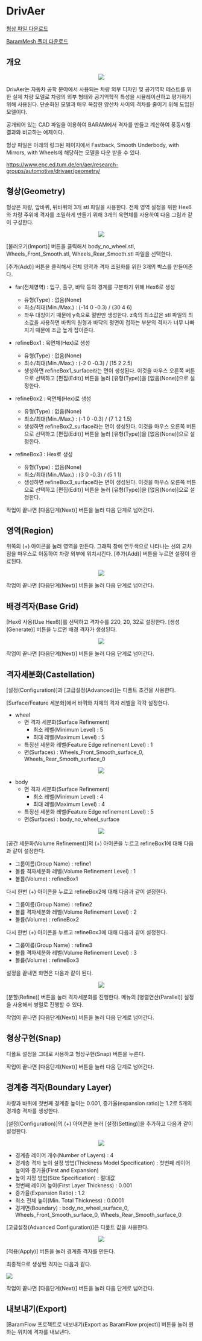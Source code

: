 # DrivAer

[형상 파일 다운로드](https://drive.google.com/file/d/1vgJ6DTyna02EOOMAj8kZMxf6eDoM8mr8/view?usp=sharing) 

[BaramMesh 폴더 다운로드](https://drive.google.com/file/d/1dawD37cqRtg8aPnHIgEOPY3hRzSS33OA/view?usp=sharing)

## 개요 

<p style="text-align: center">
    <img src="https://github.com/nextfoam/baram-pages/raw/main/screenshots/mesh/drivAer/main.png"><br>
</p>

DrivAer는 자동차 공학 분야에서 사용되는 차량 외부 디자인 및 공기역학 테스트를 위한 실제 차량 모델로 차량의 외부 형태와 공기역학적 특성을 시뮬레이션하고 평가하기 위해 사용된다. 단순화된 모델과 매우 복잡한 양산차 사이의 격차를 줄이기 위해 도입된 모델이다. 

공개되어 있는 CAD 파일을 이용하여 BARAM에서 격자를 만들고 계산하여 풍동시험 결과와 비교하는 예제이다.

형상 파일은 아래의 링크된 페이지에서 Fastback, Smooth Underbody, with Mirrors, with Wheels에 해당하는 모델을 다운 받을 수 있다.

https://www.epc.ed.tum.de/en/aer/research-groups/automotive/drivaer/geometry/


## 형상(Geometry)

형상은 차량, 앞바퀴, 뒤바퀴의 3개 stl 파일을 사용한다. 전체 영역 설정을 위한 Hex6와 차량 주위에 격자를 조밀하게 만들기 위해 3개의 육면체를 사용하여 다음 그림과 같이 구성한다. 

<p style="text-align: center">
    <img src="https://github.com/nextfoam/baram-pages/raw/main/screenshots/mesh/drivAer/geom.png"><br> 
</p>

[불러오기(Import)] 버튼을 클릭해서 body\_no\_wheel.stl, Wheels\_Front\_Smooth.stl, Wheels\_Rear\_Smooth.stl 파일을 선택한다.

[추가(Add)] 버튼을 클릭해서 전체 영역과 격자 조밀화를 위한 3개의 박스를 만들어준다. 

* far(전체영역) : 입구, 출구, 바닥 등의 경계를 구분하기 위해 Hex6로 생성
    + 유형(Type) : 없음(None) 
    + 최소/최대(Min./Max.) : (-14 0 -0.3) / (30 4 6) 
    + 좌우 대칭이기 때문에 y축으로 절반만 생성한다. z축의 최소값은 stl 파일의 최소값을 사용하면 바퀴의 원형과 바닥의 평면이 접하는 부분의 격자가 너무 나빠지기 때문에 조금 높게 잡아준다.

* refineBox1 : 육면체(Hex)로 생성
    + 유형(Type) : 없음(None) 
    + 최소/최대(Min./Max.) : (-2 0 -0.3) / (15 2 2.5)
    + 생성하면 refineBox1\_surface라는 면이 생성된다. 이것을 마우스 오른쪽 버튼으로 선택하고 [편집(Edit)] 버튼을 눌러 [유형(Type)]을 [없음(None)]으로 설정한다.
  
* refineBox2 : 육면체(Hex)로 생성
    + 유형(Type) : 없음(None) 
    + 최소/최대(Min./Max.) : (-1 0 -0.3) / (7 1.2 1.5)
    + 생성하면 refineBox2\_surface라는 면이 생성된다. 이것을 마우스 오른쪽 버튼으로 선택하고 [편집(Edit)] 버튼을 눌러 [유형(Type)]을 [없음(None)]으로 설정한다.
    
* refineBox3 : Hex로 생성
    + 유형(Type) : 없음(None) 
    + 최소/최대(Min./Max.) : (3 0 -0.3) / (5 1 1)
    + 생성하면 refineBox3\_surface라는 면이 생성된다. 이것을 마우스 오른쪽 버튼으로 선택하고 [편집(Edit)] 버튼을 눌러 [유형(Type)]을 [없음(None)]으로 설정한다.
  
작업이 끝나면 [다음단계(Next)] 버튼을 눌러 다음 단계로 넘어간다.

<!-------------------------------------------------------------------------------------------------->
## 영역(Region)

위쪽의 (+) 아이콘을 눌러 영역을 만든다. 그래픽 창에 연두색으로 나타나는 선의 교차점을 마우스로 이동하여 차량 외부에 위치시킨다. [추가(Add)] 버튼을 누르면 설정이 완료된다.

<p style="text-align: center">
    <img src="https://github.com/nextfoam/baram-pages/raw/main/screenshots/mesh/drivAer/region.png"><br> 
</p>

작업이 끝나면 [다음단계(Next)] 버튼을 눌러 다음 단계로 넘어간다.

<!-------------------------------------------------------------------------------------------------->
## 배경격자(Base Grid)

[Hex6 사용(Use Hex6)]를 선택하고 격자수를 220, 20, 32로 설정한다. [생성(Generate)] 버튼을 누르면 배경 격자가 생성된다.

<p style="text-align: center">
    <img src="https://github.com/nextfoam/baram-pages/raw/main/screenshots/mesh/drivAer/baseGrid.png"><br> 
</p>

작업이 끝나면 [다음단계(Next)] 버튼을 눌러 다음 단계로 넘어간다.

<!-------------------------------------------------------------------------------------------------->

## 격자세분화(Castellation)

[설정(Configuration)]과 [고급설정(Advanced)]는 디폴트 조건을 사용한다.

[Surface/Feature 세분화]에서 바퀴와 차체의 격자 레벨을 각각 설정한다.

+ wheel
    + 면 격자 세분화(Surface Refinement)
        + 최소 레벨(Minimum Level) : 5 
        + 최대 레벨(Maximum Level) : 5 
    + 특징선 세분화 레벨(Feature Edge refinement Level) : 1 
    + 면(Surfaces) : Wheels\_Front\_Smooth\_surface\_0, Wheels\_Rear\_Smooth\_surface\_0

<p style="text-align: center">
     <img src="https://github.com/nextfoam/baram-pages/raw/main/screenshots/mesh/drivAer/drivAer_refine_wheel.png"><br> 
</p>
  
+ body
    + 면 격자 세분화(Surface Refinement)
        + 최소 레벨(Minimum Level) : 4 
        + 최대 레벨(Maximum Level) : 4 
    + 특징선 세분화 레벨(Feature Edge refinement Level) : 5 
    + 면(Surfaces) : body\_no\_wheel\_surface

<p style="text-align: center">
     <img src="https://github.com/nextfoam/baram-pages/raw/main/screenshots/mesh/drivAer/driAer_refine_body.png"><br> 
</p>

[공간 세분화(Volume Refinement)]의 (+) 아이콘을 누르고 refineBox1에 대해 다음과 같이 설정한다. 

+ 그룹이름(Group Name) : refine1
+ 볼륨 격자세분화 레벨(Volume Refinement Level) : 1
+ 볼륨(Volume) : refineBox1 

다시 한번 (+) 아이콘을 누르고 refineBox2에 대해 다음과 같이 설정한다.

+ 그룹이름(Group Name) : refine2
+ 볼륨 격자세분화 레벨(Volume Refinement Level) : 2
+ 볼륨(Volume) : refineBox2 

다시 한번 (+) 아이콘을 누르고 refineBox3에 대해 다음과 같이 설정한다.

+ 그룹이름(Group Name) : refine3
+ 볼륨 격자세분화 레벨(Volume Refinement Level) : 3
+ 볼륨(Volume) : refineBox3

설정을 끝내면 화면은 다음과 같이 된다.

<p style="text-align: center">
     <img src="https://github.com/nextfoam/baram-pages/raw/main/screenshots/mesh/drivAer/drivAer_refine_level.png"><br>
</p>

[분할(Refine)] 버튼을 눌러 격자세분화를 진행한다. 메뉴의  [병렬연산(Parallel)] 설정을 사용해서 병렬로 진행할 수 있다.

작업이 끝나면 [다음단계(Next)] 버튼을 눌러 다음 단계로 넘어간다.

<!-------------------------------------------------------------------------------------------------->
## 형상구현(Snap)

디폴트 설정을 그대로 사용하고 형상구현(Snap) 버튼을 누른다.

작업이 끝나면 [다음단계(Next)] 버튼을 눌러 다음 단계로 넘어간다.

<!-------------------------------------------------------------------------------------------------->
## 경계층 격자(Boundary Layer)

차량과 바퀴에 첫번째 경계층 높이는 0.001, 증가율(expansion ratio)는 1.2로 5개의 경계층 격자를 생성한다.

[설정(Configuration)]의 (+) 아이콘을 눌러 [설정(Setting)]을 추가하고 다음과 같이 설정한다.

<p style="text-align: center">
     <img src="https://github.com/nextfoam/baram-pages/raw/main/screenshots/mesh/drivAer/drivAer_blayer.png"><br> 
</p>

+ 경계층 레이어 개수(Number of Layers) : 4
+ 경계층 격자 높이 설정 방법(Thickness Model Specification) : 첫번째 레이어 높이와 증가율(First and Expansion)
+ 높이 지정 방법(Size Specification) : 절대값
+ 첫번째 레이어 높이(First Layer Thickness) : 0.001
+ 증가율(Expansion Ratio) : 1.2
+ 최소 전체 높이(Min. Total Thickness) : 0.0001
+ 경계면(Boundary) : body_no_wheel_surface_0, Wheels_Front_Smooth_surface_0, Wheels_Rear_Smooth_surface_0

[고급설정(Advanced Configuration)]은 디폹트 값을 사용한다.

<p style="text-align: center">
     <img src="https://github.com/nextfoam/baram-pages/raw/main/screenshots/mesh/drivAer/drivAer_boundary.png"><br> 
</p>

[적용(Apply)] 버튼을 눌러 경계층 격자를 만든다.

최종적으로 생성된 격자는 다음과 같다. 

[![](https://github.com/nextfoam/baram-pages/raw/main/screenshots/mesh/drivAer/finalMesh.png)](https://github.com/nextfoam/baram-pages/raw/main/screenshots/mesh/drivAer/finalMesh.png)

작업이 끝나면 [다음단계(Next)] 버튼을 눌러 다음 단계로 넘어간다.

<!-------------------------------------------------------------------------------------------------->
## 내보내기(Export)

[BaramFlow 프로젝트로 내보내기(Export as BaramFlow project)] 버튼을 눌러 원하는 위치에 격자를 내보낸다.



